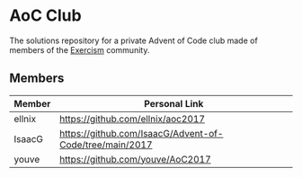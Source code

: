 # AoC Club

The solutions repository for a private Advent of Code club made of members of the [Exercism](https://exercism.org) community.


## Members

| Member               | Personal Link                                                                                       |
|----------------------|-----------------------------------------------------------------------------------------------------|
| ellnix               | https://github.com/ellnix/aoc2017                                                                   |
| IsaacG               | https://github.com/IsaacG/Advent-of-Code/tree/main/2017                                             |
| youve                | https://github.com/youve/AoC2017                                                                    |
